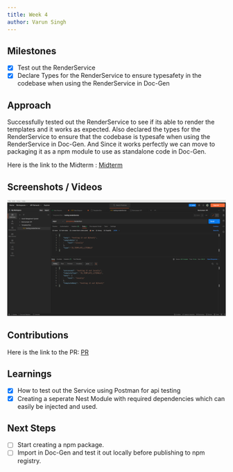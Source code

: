 ```yaml
---
title: Week 4
author: Varun Singh
---
```


## Milestones

- [x] Test out the RenderService
- [x] Declare Types for the RenderService to ensure typesafety in the codebase when using the RenderService in Doc-Gen

## Approach

Successfully tested out the RenderService to see if its able to render the templates and it works as expected. Also declared the types for the RenderService to ensure that the codebase is typesafe when using the RenderService in Doc-Gen.
And Since it works perfectly we can move to packaging it as a npm module to use as standalone code in Doc-Gen.

Here is the link to the Midterm : [Midterm](https://docs.google.com/presentation/d/1r3OzL3aY0cobO95jRcIt4dP2zwHBR8gd/edit#slide=id.g237dcae9f68_0_19)

## Screenshots / Videos 

![Testing](./assets/renderService.png)

## Contributions

Here is the link to the PR: [PR](https://github.com/Samagra-Development/templater/pull/25)

## Learnings

- [x] How to test out the Service using Postman for api testing
- [x] Creating a seperate Nest Module with required dependencies which can easily be injected and used.

## Next Steps

- [ ] Start creating a npm package.
- [ ] Import in Doc-Gen and test it out locally before publishing to npm registry.
